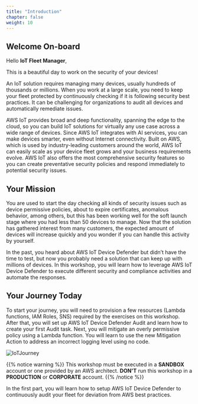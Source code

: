 ```yaml
---
title: "Introduction"
chapter: false
weight: 10
---
```


## Welcome On-board

Hello **IoT Fleet Manager**,

This is a beautiful day to work on the security of your devices!

An IoT solution requires managing many devices, usually hundreds of thousands or millions. When you work at a large scale, you need to keep your fleet protected by continuously checking if it is following security best practices. It can be challenging for organizations to audit all devices and automatically remediate issues.

AWS IoT provides broad and deep functionality, spanning the edge to the cloud, so you can build IoT solutions for virtually any use case across a wide range of devices. Since AWS IoT integrates with AI services, you can make devices smarter, even without Internet connectivity. Built on AWS, which is used by industry-leading customers around the world, AWS IoT can easily scale as your device fleet grows and your business requirements evolve. AWS IoT also offers the most comprehensive security features so you can create preventative security policies and respond immediately to potential security issues.

## Your Mission

You are used to start the day checking all kinds of security issues such as device permissive policies, about to expire certificates, anomalous behavior, among others, but this has been working well for the soft launch stage where you had less than 50 devices to manage. Now that the solution has gathered interest from many customers, the expected amount of devices will increase quickly and you wonder if you can handle this activity by yourself.

In the past, you heard about AWS IoT Device Defender but didn’t have the time to test, but now you probably need a solution that can keep up with millions of devices. In this workshop, you will learn how to leverage AWS IoT Device Defender to execute different security and compliance activities and automate the responses.

## Your Journey Today

To start your journey, you will need to provision a few resources (Lambda functions, IAM Roles, SNS) required by the exercises on this workshop. After that, you will set up AWS IoT Device Defender Audit and learn how to create your first Audit task. Next, you will mitigate an overly permissive policy using a Lambda function. You will learn to use the new Mitigation Action to address an incorrect logging level using no code.

![IoTJourney](/images/10_iot_journey.png)

{{% notice warning %}}
This workshop must be executed in a **SANDBOX** account or one provided by an AWS architect.
**DON'T** run this workshop in a **PRODUCTION** or **CORPORATE** account.
{{% /notice %}}

In the first part, you will learn how to setup AWS IoT Device Defender to continuously audit your fleet for deviation from AWS best practices.

